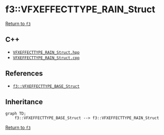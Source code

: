# f3::VFXEFFECTTYPE_RAIN_Struct

[Return to `f3`](/docs/f3.md)

## C++

- [`VFXEFFECTTYPE_RAIN_Struct.hpp`](/c++/include/VFXEFFECTTYPE_RAIN_Struct.hpp)
- [`VFXEFFECTTYPE_RAIN_Struct.cpp`](/c++/source/VFXEFFECTTYPE_RAIN_Struct.cpp)

## References

- [`f3::VFXEFFECTTYPE_BASE_Struct`](/docs/f3/VFXEFFECTTYPE_BASE_Struct.md)

## Inheritance

```mermaid
graph TD;
    f3::VFXEFFECTTYPE_BASE_Struct --> f3::VFXEFFECTTYPE_RAIN_Struct
```

[Return to `f3`](/docs/f3.md)